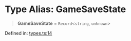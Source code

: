 # Type Alias: GameSaveState

> **GameSaveState** = `Record`\<`string`, `unknown`\>

Defined in: [types.ts:14](https://github.com/laruss/react-text-game/blob/325ef0387ed3a81c3cff0516cf5aab684d6f654f/packages/core/src/types.ts#L14)
